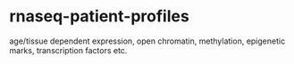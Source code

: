 # rnaseq-patient-profiles
age/tissue dependent expression, open chromatin, methylation, epigenetic marks, transcription factors etc. 
